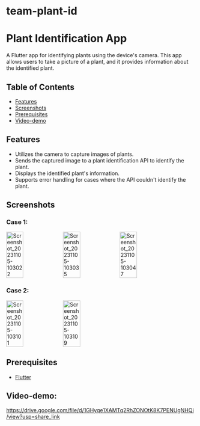 # team-plant-id
# Plant Identification App

A Flutter app for identifying plants using the device's camera. This app allows users to take a picture of a plant, and it provides information about the identified plant.

## Table of Contents

- [Features](#features)
- [Screenshots](#screenshots)
- [Prerequisites](#prerequisites)
- [Video-demo](#Video-demo)

## Features

- Utilizes the camera to capture images of plants.
- Sends the captured image to a plant identification API to identify the plant.
- Displays the identified plant's information.
- Supports error handling for cases where the API couldn't identify the plant.

## Screenshots

### Case 1:

<div style="display: flex; flex-direction: row;">
  <img src="https://github.com/Jai0401/team-plant-id/assets/112328542/3e6bca0a-a05f-4db5-98f4-78c5c0bedb49" alt="Screenshot_20231105-103022" style="width: 30%; height: 30%;">
  <img src="https://github.com/Jai0401/team-plant-id/assets/112328542/291c7a93-2423-4a46-9b7d-161ef59fc4bb" alt="Screenshot_20231105-103035" style="width: 30%; height: 30%;">
  <img src="https://github.com/Jai0401/team-plant-id/assets/112328542/a5490615-7d9f-41d2-a62a-75c522c3198f" alt="Screenshot_20231105-103047" style="width: 30%; height: 30%;">
</div>

### Case 2:

<div style="display: flex; flex-direction: row;">
  <img src="https://github.com/Jai0401/team-plant-id/assets/112328542/22816663-d03f-4e8e-9c6f-69ebc5335fb1" alt="Screenshot_20231105-103101" style="width: 30%; height: 30%;">
  <img src="https://github.com/Jai0401/team-plant-id/assets/112328542/1351e274-ad9d-4840-93f5-128660e2bf6e" alt="Screenshot_20231105-103109" style="width: 30%; height: 30%;">
</div>




## Prerequisites

- [Flutter](https://flutter.dev/docs/get-started/install)

## Video-demo:
https://drive.google.com/file/d/1GHyqe1XAMTq2RhZONOtK8K7PENUgNHQi/view?usp=share_link
